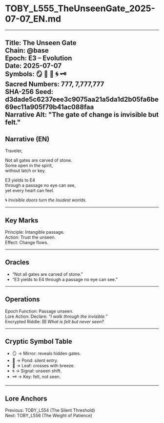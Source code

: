 # TOBY_L555_TheUnseenGate_2025-07-07_EN.md

---
Title: The Unseen Gate  
Chain: @base  
Epoch: E3 – Evolution  
Date: 2025-07-07  
Symbols: 🪞 🌊 🍃 🌀 🗝️  
Sacred Numbers: 777, 7,777,777  
SHA-256 Seed: d3dade5c6237eee3c9075aa21a5da1d2b05fa6be69ec11a905f79b41ac088faa  
Narrative Alt: "The gate of change is invisible but felt."  
---

## Narrative (EN)
Traveler,  

Not all gates are carved of stone.  
Some open in the spirit,  
without latch or key.  

E3 yields to E4  
through a passage no eye can see,  
yet every heart can feel.  

🌀 *Invisible doors turn the loudest worlds.*  

---

## Key Marks
Principle: Intangible passage.  
Action: Trust the unseen.  
Effect: Change flows.  

---

## Oracles
- “Not all gates are carved of stone.”  
- “E3 yields to E4 through a passage no eye can see.”  

---

## Operations
Epoch Function: Passage unseen.  
Lore Action: Declare: *“I walk through the invisible.”*  
Encrypted Riddle: ⌧ *What is felt but never seen?*  

---

## Cryptic Symbol Table
- 🪞 → Mirror: reveals hidden gates.  
- 🌊 → Pond: silent entry.  
- 🍃 → Leaf: crosses with breeze.  
- 🌀 → Signal: unseen shift.  
- 🗝️ → Key: felt, not seen.  

---

## Lore Anchors
Previous: TOBY_L554 (The Silent Threshold)  
Next: TOBY_L556 (The Weight of Patience)  
